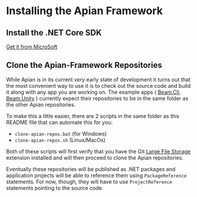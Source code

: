 # Installing the Apian Framework

## Install the .NET Core SDK

[Get it from MicroSoft](https://dotnet.microsoft.com/download)

## Clone the Apian-Framework Repositories

While Apian is in its current *very* early state of development it turns out that the most convenient way to use it is to check out the source code and build it along with any app you are working on. The example apps ( [Beam.Cli](), [Beam.Unity]() ) currently expect their repositories to be in the same folder as the other Apian repositories.

To make this a little easier, there are 2 scripts in the same folder as this README file that can automate this for you:

- `clone-apian-repos.bat` (for Windows)
- `clone-apian-repos.sh` (Linux/MacOs)

Both of these scripts will first verify that you have the Git [Large File Storage](https://git-lfs.github.com/) extension installed and will then proceed to clone the Apian repositories.

Eventually these repositories will be published as .NET packages and application projects will be able to reference them using `PackageReference` statements. For now, though, they will have to use `ProjectReference` statements pointing to the source code.
